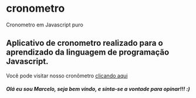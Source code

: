 # cronometro
Cronometro em Javascript puro

## Aplicativo de cronometro realizado para o aprendizado da linguagem de programação Javascript.

Você pode visitar nosso cronômetro [clicando aqui](https://dev-celo.github.io/cronometro/)

##### Olá eu sou Marcelo, seja bem vindo, e sinta-se a vontade para opinar!!! :)
